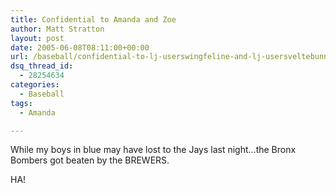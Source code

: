 ```yaml
---
title: Confidential to Amanda and Zoe
author: Matt Stratton
layout: post
date: 2005-06-08T08:11:00+00:00
url: /baseball/confidential-to-lj-userswingfeline-and-lj-usersveltebunny
dsq_thread_id:
  - 28254634
categories:
  - Baseball
tags:
  - Amanda

---
```

While my boys in blue may have lost to the Jays last night&#8230;the Bronx Bombers got beaten by the BREWERS.

HA!